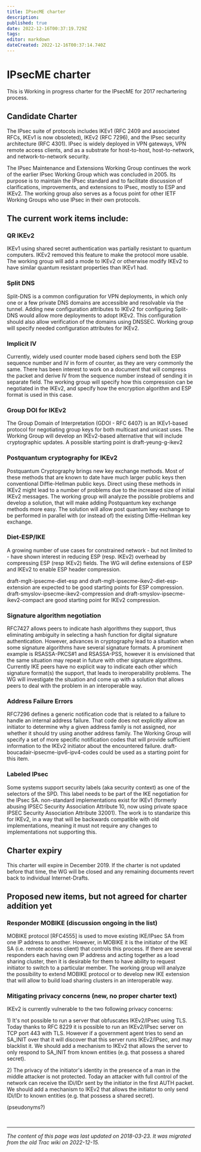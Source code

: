 ```yaml
---
title: IPsecME charter
description: 
published: true
date: 2022-12-16T00:37:19.729Z
tags: 
editor: markdown
dateCreated: 2022-12-16T00:37:14.740Z
---
```


# IPsecME charter

This is Working in progress charter for the IPsecME for 2017 rechartering process.

## Candidate Charter

The IPsec suite of protocols includes IKEv1 (RFC 2409 and associated RFCs, IKEv1 is now obsoleted), IKEv2 (RFC 7296), and the IPsec security architecture (RFC 4301). IPsec is widely deployed in VPN gateways, VPN remote access clients, and as a substrate for host-to-host, host-to-network, and network-to-network security.

The IPsec Maintenance and Extensions Working Group continues the work of the earlier IPsec Working Group which was concluded in 2005. Its purpose is to maintain the IPsec standard and to facilitate discussion of clarifications, improvements, and extensions to IPsec, mostly to ESP and IKEv2. The working group also serves as a focus point for other IETF Working Groups who use IPsec in their own protocols.

##  The current work items include:

###  QR IKEv2

IKEv1 using shared secret authentication was partially resistant to quantum computers. IKEv2 removed this feature to make the protocol more usable. The working group will add a mode to IKEv2 or otherwise modify IKEv2 to have similar quantum resistant properties than IKEv1 had.

###  Split DNS

Split-DNS is a common configuration for VPN deployments, in which only one or a few private DNS domains are accessible and resolvable via the tunnel. Adding new configuration attributes to IKEv2 for configuring Split-DNS would allow more deployments to adopt IKEv2. This configuration should also allow verification of the domains using DNSSEC. Working group will specify needed configuration attributes for IKEv2.

###  Implicit IV

Currently, widely used counter mode based ciphers send both the ESP sequence number and IV in form of counter, as they are very commonly the same. There has been interest to work on a document that will compress the packet and derive IV from the sequence number instead of sending it in separate field. The working group will specify how this compression can be negotiated in the IKEv2, and specify how the encryption algorithm and ESP format is used in this case.

###  Group DOI for IKEv2

The Group Domain of Interpretation (GDOI - RFC 6407) is an IKEv1-based protocol for negotiating group keys for both multicast and unicast uses. The Working Group will develop an IKEv2-based alternative that will include cryptographic updates. A possible starting point is draft-yeung-g-ikev2

###  Postquantum cryptography for IKEv2

Postquantum Cryptography brings new key exchange methods. Most of these methods that are known to date have much larger public keys then conventional Diffie-Hellman public keys. Direct using these methods in IKEv2 might lead to a number of problems due to the increased size of initial IKEv2 messages. The working group will analyze the possible problems and develop a solution, that will make adding Postquantum key exchange methods more easy. The solution will allow post quantum key exchange to be performed in parallel with (or instead of) the existing Diffie-Hellman key exchange.

###  Diet-ESP/IKE

A growing number of use cases for constrained network - but not limited to - have shown interest in reducing ESP (resp. IKEv2) overhead by compressing ESP (resp IKEv2) fields. The WG will define extensions of ESP and IKEv2 to enable ESP header compression.

draft-mglt-ipsecme-diet-esp and draft-mglt-ipsecme-ikev2-diet-esp-extension are expected to be good starting points for ESP compression. draft-smyslov-ipsecme-ikev2-compression and draft-smyslov-ipsecme-ikev2-compact are good starting point for IKEv2 compression.

###  Signature algorithm negotiation

RFC7427 allows peers to indicate hash algorithms they support, thus eliminating ambiguity in selecting a hash function for digital signature authentication. However, advances in cryptography lead to a situation when some signature algorithms have several signature formats. A prominent example is RSASSA-PKCS#1 and RSASSA-PSS, however it is envisioned that the same situation may repeat in future with other signature algorithms. Currently IKE peers have no explicit way to indicate each other which signature format(s) the support, that leads to ineroperability problems. The WG will investigate the situation and come up with a solution that allows peers to deal with the problem in an interoperable way.

###  Address Failure Errors

RFC7296 defines a generic notification code that is related to a failure to handle an internal address failure. That code does not explicitly allow an initiator to determine why a given address family is not assigned, nor whether it should try using another address family. The Working Group will specify a set of more specific notification codes that will provide sufficient information to the IKEv2 initiator about the encountered failure. draft-boucadair-ipsecme-ipv6-ipv4-codes could be used as a starting point for this item.

###  Labeled IPsec

Some systems support security labels (aka security context) as one of the selectors of the SPD. This label needs to be part of the IKE negotiation for the IPsec SA. non-standard implementations exist for IKEv1 (formerly abusing IPSEC Security Association Attribute 10, now using private space IPSEC Security Association Attribute 32001). The work is to standarize this for IKEv2, in a way that will be backwards compatible with old implementations, meaning it must not require any changes to implementations not supporting this.

## Charter expiry

This charter will expire in December 2019. If the charter is not updated before that time, the WG will be closed and any remaining documents revert back to individual Internet-Drafts.

## Proposed new items, but not agreed for charter addition yet

###  Responder MOBIKE (discussion ongoing in the list)

MOBIKE protocol \[RFC4555\] is used to move existing IKE/IPsec SA from one IP address to another. However, in MOBIKE it is the initiator of the IKE SA (i.e. remote access client) that controls this process. If there are several responders each having own IP address and acting together as a load sharing cluster, then it is desirable for them to have ability to request initiator to switch to a particular member. The working group will analyze the possibility to extend MOBIKE protocol or to develop new IKE extension that will allow to build load sharing clusters in an interoperable way.

###  Mitigating privacy concerns (new, no proper charter text)

IKEv2 is currently vulnerable to the two following privacy concerns:

1\) It\'s not possible to run a server that obfuscates IKEv2/IPsec using TLS. Today thanks to RFC 8229 it is possible to run an IKEv2/IPsec server on TCP port 443 with TLS. However if a government agent tries to send an SA_INIT over that it will discover that this server runs IKEv2/IPsec, and may blacklist it. We should add a mechanism to IKEv2 that allows the server to only respond to SA_INIT from known entities (e.g. that possess a shared secret).

2\) The privacy of the initiator\'s identity in the presence of a man in the middle attacker is not protected. Today an attacker with full control of the network can receive the IDi/IDr sent by the initiator in the first AUTH packet. We should add a mechanism to IKEv2 that allows the initiator to only send IDi/IDr to known entities (e.g. that possess a shared secret).

(pseudonyms?)

&nbsp;
&nbsp;
&nbsp;

---

*The content of this page was last updated on 2018-03-23. It was migrated from the old Trac wiki on 2022-12-15.*